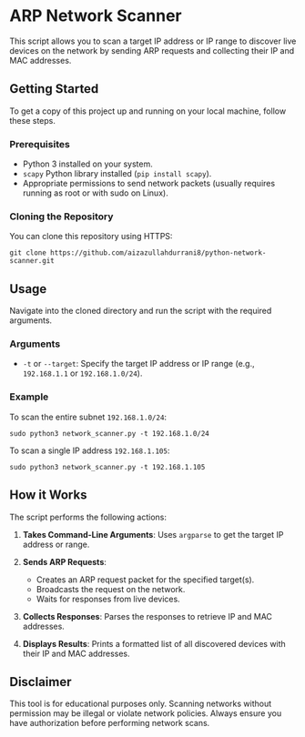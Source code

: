 # ARP Network Scanner

This script allows you to scan a target IP address or IP range to discover live devices on the network by sending ARP requests and collecting their IP and MAC addresses.

## Getting Started

To get a copy of this project up and running on your local machine, follow these steps.

### Prerequisites

- Python 3 installed on your system.
- `scapy` Python library installed (`pip install scapy`).
- Appropriate permissions to send network packets (usually requires running as root or with sudo on Linux).

### Cloning the Repository

You can clone this repository using HTTPS:

    git clone https://github.com/aizazullahdurrani8/python-network-scanner.git

## Usage

Navigate into the cloned directory and run the script with the required arguments.

### Arguments

- `-t` or `--target`: Specify the target IP address or IP range (e.g., `192.168.1.1` or `192.168.1.0/24`).

### Example

To scan the entire subnet `192.168.1.0/24`:

    sudo python3 network_scanner.py -t 192.168.1.0/24

To scan a single IP address `192.168.1.105`:

    sudo python3 network_scanner.py -t 192.168.1.105

## How it Works

The script performs the following actions:

1. **Takes Command-Line Arguments**: Uses `argparse` to get the target IP address or range.

2. **Sends ARP Requests**:

   - Creates an ARP request packet for the specified target(s).
   - Broadcasts the request on the network.
   - Waits for responses from live devices.

3. **Collects Responses**: Parses the responses to retrieve IP and MAC addresses.

4. **Displays Results**: Prints a formatted list of all discovered devices with their IP and MAC addresses.

## Disclaimer

This tool is for educational purposes only. Scanning networks without permission may be illegal or violate network policies. Always ensure you have authorization before performing network scans.

